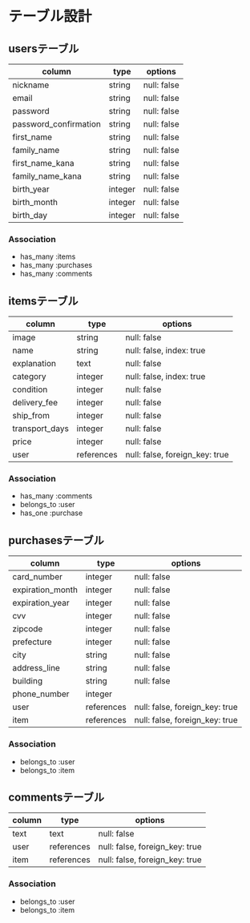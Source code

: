 # テーブル設計

## usersテーブル
|  column | type | options |
| --- | --- | --- |
|  nickname | string | null: false |
|  email | string | null: false |
|  password | string | null: false |
|  password_confirmation | string | null: false |
|  first_name | string | null: false |
|  family_name | string | null: false |
|  first_name_kana | string | null: false |
|  family_name_kana | string | null: false |
|  birth_year | integer | null: false |
|  birth_month | integer | null: false |
|  birth_day | integer | null: false |

### Association
- has_many :items
- has_many :purchases
- has_many :comments


## itemsテーブル
|  column | type | options |
| --- | --- | --- |
|  image | string | null: false |
|  name | string | null: false, index: true |
|  explanation | text | null: false |
|  category | integer | null: false, index: true |
|  condition | integer | null: false |
|  delivery_fee | integer | null: false |
|  ship_from | integer | null: false |
|  transport_days | integer | null: false |
|  price | integer | null: false |
|  user | references | null: false, foreign_key: true |

### Association
- has_many :comments
- belongs_to :user
- has_one :purchase

## purchasesテーブル
|  column | type | options |
| --- | --- | --- |
|  card_number | integer | null: false |
|  expiration_month | integer | null: false |
|  expiration_year | integer | null: false |
|  cvv | integer | null: false |
|  zipcode | integer | null: false |
|  prefecture | integer | null: false |
|  city | string | null: false |
|  address_line | string | null: false |
|  building | string | null: false |
|  phone_number | integer |  |
|  user | references | null: false, foreign_key: true |
|  item | references | null: false, foreign_key: true |

### Association
- belongs_to :user
- belongs_to :item


## commentsテーブル
|  column | type | options |
| --- | --- | --- |
|  text | text | null: false |
|  user | references | null: false, foreign_key: true |
|  item | references | null: false, foreign_key: true |

### Association
- belongs_to :user
- belongs_to :item